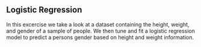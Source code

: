 ## Logistic Regression

In this excercise we take a look at a dataset containing the height, weight, and gender of a sample of people. We then tune and fit a logistic regression model to predict a persons gender based on height and weight information.